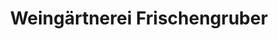 ---
title: "Weingärtnerei Frischengruber"
url: /rossatz-arnsdorf/weingaertnerei-frischengruber/
shop: Wein
---